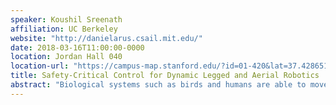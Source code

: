 ```yaml
---
speaker: Koushil Sreenath
affiliation: UC Berkeley
website: "http://danielarus.csail.mit.edu/"
date: 2018-03-16T11:00:00-0000
location: Jordan Hall 040
location-url: "https://campus-map.stanford.edu/?id=01-420&lat=37.42865133749201&lng=-122.17121865473717&zoom=17"
title: Safety-Critical Control for Dynamic Legged and Aerial Robotics
abstract: "Biological systems such as birds and humans are able to move with great agility, efficiency, and robustness in a wide range of environments. Endowing machines with similar capabilities requires designing controllers that address the challenges of high-degree-of-freedom, high-degree-of-underactuation, nonlinear & hybrid dynamics, as well as input, state, and safety-critical constraints in the presence of model and sensing uncertainty. In this talk, I will present the design of planning and control algorithms for (i) dynamic legged locomotion over discrete terrain that requires enforcing safety-critical constraints in the form of precise foot placements; and (ii) dynamic aerial manipulation through cooperative transportation of a cable-suspended payload using multiple aerial robots with safety-critical constraints on manifolds. I will show that we can address the challenges of stability of hybrid systems through control Lyapunov functions (CLFs), input and state constraints through CLF-based quadratic programs, and safety-critical constraints through control barrier functions. I will show that robust and geometric formulations of control Lyapunov and barrier functions can respectively address adverse effects of model uncertainty on stability and constraint enforcement on manifolds."
---
```

